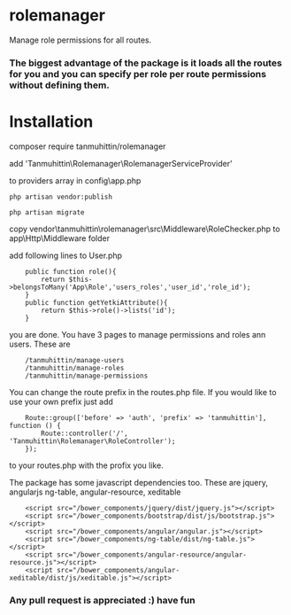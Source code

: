 # rolemanager
Manage role permissions for all routes.

### The biggest advantage of the package is it loads all the routes for you and you can specify per role per route permissions without defining them.

# Installation
composer require tanmuhittin/rolemanager

add 
	'Tanmuhittin\Rolemanager\RolemanagerServiceProvider'
	
to providers array in config\app.php

	php artisan vendor:publish

	php artisan migrate

copy vendor\tanmuhittin\rolemanager\src\Middleware\RoleChecker.php to app\Http\Middleware folder

add following lines to User.php
```
	public function role(){
		return $this->belongsToMany('App\Role','users_roles','user_id','role_id');
	}
	public function getYetkiAttribute(){
		return $this->role()->lists('id');
	}
```	
you are done. You have 3 pages to manage permissions and roles ann users. These are 
```
	/tanmuhittin/manage-users
	/tanmuhittin/manage-roles
	/tanmuhittin/manage-permissions
```
You can change the route prefix in the routes.php file. If you would like to use your own prefix just add 
```
	Route::group(['before' => 'auth', 'prefix' => 'tanmuhittin'], function () {
	    Route::controller('/', 'Tanmuhittin\Rolemanager\RoleController');
	});
```
to your routes.php with the profix you like.

The package has some javascript dependencies too. These are jquery, angularjs ng-table, angular-resource, xeditable
```
	<script src="/bower_components/jquery/dist/jquery.js"></script>
	<script src="/bower_components/bootstrap/dist/js/bootstrap.js"></script>
	<script src="/bower_components/angular/angular.js"></script>
	<script src="/bower_components/ng-table/dist/ng-table.js"></script>
	<script src="/bower_components/angular-resource/angular-resource.js"></script>
	<script src="/bower_components/angular-xeditable/dist/js/xeditable.js"></script>
```

### Any pull request is appreciated :) have fun

